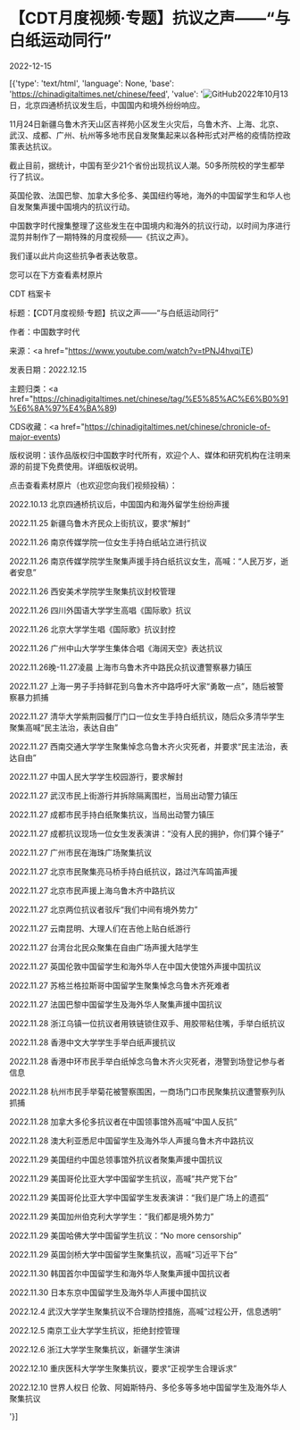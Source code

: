 # 【CDT月度视频·专题】抗议之声——“与白纸运动同行”

2022-12-15

[{'type': 'text/html', 'language': None, 'base': 'https://chinadigitaltimes.net/chinese/feed', 'value': '![GitHub](https://chinadigitaltimes.net/chinese/files/2022/12/截屏2022-12-15-18.11.41.png)2022年10月13日，北京四通桥抗议发生后，中国国内和境外纷纷响应。

11月24日新疆乌鲁木齐天山区吉祥苑小区发生火灾后，乌鲁木齐、上海、北京、武汉、成都、广州、杭州等多地市民自发聚集起来以各种形式对严格的疫情防控政策表达抗议。

截止目前，据统计，中国有至少21个省份出现抗议人潮。50多所院校的学生都举行了抗议。

英国伦敦、法国巴黎、加拿大多伦多、美国纽约等地，海外的中国留学生和华人也自发聚集声援中国境内的抗议行动。

中国数字时代搜集整理了这些发生在中国境内和海外的抗议行动，以时间为序进行混剪并制作了一期特殊的月度视频——《抗议之声》。

我们谨以此片向这些抗争者表达敬意。



您可以在下方查看素材原片 



CDT 档案卡

标题：【CDT月度视频·专题】抗议之声——“与白纸运动同行”

作者：中国数字时代

来源：<a href="https://www.youtube.com/watch?v=tPNJ4hvqiTE)

发表日期：2022.12.15

主题归类：<a href="https://chinadigitaltimes.net/chinese/tag/%E5%85%AC%E6%B0%91%E6%8A%97%E4%BA%89)

CDS收藏：<a href="https://chinadigitaltimes.net/chinese/chronicle-of-major-events)

版权说明：该作品版权归中国数字时代所有，欢迎个人、媒体和研究机构在注明来源的前提下免费使用。详细版权说明。





点击查看素材原片（也欢迎您向我们视频投稿）：



2022.10.13 北京四通桥抗议后，中国国内和海外留学生纷纷声援

2022.11.25 新疆乌鲁木齐民众上街抗议，要求“解封”

2022.11.26 南京传媒学院一位女生手持白纸站立进行抗议

2022.11.26 南京传媒学院学生聚集声援手持白纸抗议女生，高喊：“人民万岁，逝者安息”

2022.11.26 西安美术学院学生聚集抗议封校管理

2022.11.26 四川外国语大学学生高唱《国际歌》抗议

2022.11.26 北京大学学生唱《国际歌》抗议封控

2022.11.26 广州中山大学学生集体合唱《海阔天空》表达抗议

2022.11.26晚-11.27凌晨 上海市乌鲁木齐中路民众抗议遭警察暴力镇压

2022.11.27 上海一男子手持鲜花到乌鲁木齐中路呼吁大家“勇敢一点”，随后被警察暴力抓捕

2022.11.27 清华大学紫荆园餐厅门口一位女生手持白纸抗议，随后众多清华学生聚集高喊“民主法治，表达自由”

2022.11.27 西南交通大学学生聚集悼念乌鲁木齐火灾死者，并要求“民主法治，表达自由”

2022.11.27 中国人民大学学生校园游行，要求解封

2022.11.27 武汉市民上街游行并拆除隔离围栏，当局出动警力镇压

2022.11.27 成都市民手持白纸聚集抗议，当局出动警力镇压

2022.11.27 成都抗议现场一位女生发表演讲：“没有人民的拥护，你们算个锤子”

2022.11.27 广州市民在海珠广场聚集抗议

2022.11.27 北京市民聚集亮马桥手持白纸抗议，路过汽车鸣笛声援

2022.11.27 北京市民声援上海乌鲁木齐中路抗议

2022.11.27 北京两位抗议者驳斥“我们中间有境外势力”

2022.11.27 云南昆明、大理人们在吉他上贴白纸游行

2022.11.27 台湾台北民众聚集在自由广场声援大陆学生

2022.11.27 英国伦敦中国留学生和海外华人在中国大使馆外声援中国抗议

2022.11.27 苏格兰格拉斯哥中国留学生聚集悼念乌鲁木齐死难者

2022.11.27 法国巴黎中国留学生及海外华人聚集声援中国抗议

2022.11.28 浙江乌镇一位抗议者用铁链锁住双手、用胶带粘住嘴，手举白纸抗议

2022.11.28 香港中文大学学生手举白纸声援抗议

2022.11.28 香港中环市民手举白纸悼念乌鲁木齐火灾死者，港警到场登记参与者信息

2022.11.28 杭州市民手举菊花被警察围困，一商场门口市民聚集抗议遭警察列队抓捕

2022.11.28 加拿大多伦多抗议者在中国领事馆外高喊“中国人反抗”

2022.11.28 澳大利亚悉尼中国留学生及海外华人声援乌鲁木齐中路抗议

2022.11.29 美国纽约中国总领事馆外抗议者聚集声援中国抗议

2022.11.29 美国哥伦比亚大学中国留学生抗议，高喊“共产党下台” 

2022.11.29 美国哥伦比亚大学中国留学生发表演讲：“我们是广场上的遗孤”  

2022.11.29 美国加州伯克利大学学生：“我们都是境外势力”

2022.11.29 美国哈佛大学中国留学生抗议：“No more censorship”

2022.11.29 英国剑桥大学中国留学生聚集抗议，高喊“习近平下台”

2022.11.30 韩国首尔中国留学生和海外华人聚集声援中国抗议者

2022.11.30 日本东京中国留学生及海外华人声援中国抗议

2022.12.4 武汉大学学生聚集抗议不合理防控措施，高喊“过程公开，信息透明”

2022.12.5 南京工业大学学生抗议，拒绝封控管理

2022.12.6 浙江大学学生聚集抗议，新疆学生演讲

2022.12.10 重庆医科大学学生聚集抗议，要求“正视学生合理诉求”

2022.12.10 世界人权日 伦敦、阿姆斯特丹、多伦多等多地中国留学生及海外华人聚集抗议

'}]